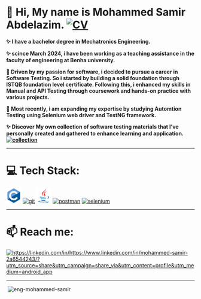 # 👋 Hi, My name is Mohammed Samir Abdelazim. [![CV](https://img.shields.io/badge/CV-%230077B5.svg?style=for-the-badge)](https://drive.google.com/file/d/1DpqsKeQMZJ_SN-jHg2eTLDQGwmH8UQKW/view)

**✨ I have a bachelor degree in Mechatronics Engineering.**

**✨ scince March 2024, i have been working as a teaching assistance in the faculty of engineering at Benha university.**

**👀 Driven by my passion for software, i decided to pursue a career in Software Testing. So i started by building a solid foundation through ISTQB foundation level certificate. Following this, i enhanced my skills in Manual and API Testing through coursework and hands-on practice with various projects.**

**🌱 Most recently, i am expanding my expertise by studying Automtion Testing using Selenium web driver and TestNG framework.**

**✨ Discover My own collection of software testing materials that I’ve personally created and gathered to enhance learning and application.  [![collection](https://img.shields.io/badge/collection-%230077B5.svg?style=for-the-badge)](https://drive.google.com/drive/folders/1oi7rJa6Dkw0dcI7mcj71mTseJrfbgns8)**

---

# 💻 Tech Stack:
<p align="left"> <a href="https://www.cprogramming.com/" target="_blank" rel="noreferrer"> <img src="https://raw.githubusercontent.com/devicons/devicon/master/icons/c/c-original.svg" alt="c" width="40" height="40"/></a> <a href="https://git-scm.com/" target="_blank" rel="noreferrer"> <img src="https://www.vectorlogo.zone/logos/git-scm/git-scm-icon.svg" alt="git" width="40" height="40"/></a> <a href="https://www.java.com" target="_blank" rel="noreferrer"> <img src="https://raw.githubusercontent.com/devicons/devicon/master/icons/java/java-original.svg" alt="java" width="40" height="40"/></a> <a href="https://postman.com" target="_blank" rel="noreferrer"> <img src="https://www.vectorlogo.zone/logos/getpostman/getpostman-icon.svg" alt="postman" width="40" height="40"/></a> <a href="https://www.selenium.dev" target="_blank" rel="noreferrer"> <img src="https://raw.githubusercontent.com/detain/svg-logos/780f25886640cef088af994181646db2f6b1a3f8/svg/selenium-logo.svg" alt="selenium" width="40" height="40"/> </a> </p>

---

# 📫 Reach me:
<p align="left">
<a href="https://linkedin.com/in/https://linkedin.com/in/https://www.linkedin.com/in/mohammed-samir-2a6544243/?utm_source=share&utm_campaign=share_via&utm_content=profile&utm_medium=android_app" target="blank"><img align="center" src="https://raw.githubusercontent.com/rahuldkjain/github-profile-readme-generator/master/src/images/icons/Social/linked-in-alt.svg" alt="https://linkedin.com/in/https://www.linkedin.com/in/mohammed-samir-2a6544243/?utm_source=share&utm_campaign=share_via&utm_content=profile&utm_medium=android_app" height="30" width="40" /></a>

---

<p>&nbsp;<img align="center" src="https://github-readme-stats.vercel.app/api?username=eng-mohammed-samir&show_icons=true&locale=en" alt="eng-mohammed-samir" /></p>


